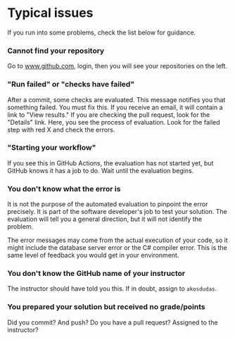 ﻿# Typical issues

If you run into some problems, check the list below for guidance.

### Cannot find your repository

Go to www.github.com, login, then you will see your repositories on the left.

### "Run failed" or "checks have failed"

After a commit, some checks are evaluated. This message notifies you that something failed. You must fix this. If you receive an email, it will contain a link to "View results." If you are checking the pull request, look for the "Details" link. Here, you see the process of evaluation. Look for the failed step with red X and check the errors.

### "Starting your workflow"

If you see this in GitHub Actions, the evaluation has not started yet, but GitHub knows it has a job to do. Wait until the evaluation begins.

### You don't know what the error is

It is not the purpose of the automated evaluation to pinpoint the error precisely. It is part of the software developer's job to test your solution. The evaluation will tell you a general direction, but it will not identify the problem.

The error messages may come from the actual execution of your code, so it might include the database server error or the C# compiler error. This is the same level of feedback you would get in your environment.

### You don't know the GitHub name of your instructor

The instructor should have told you this. If in doubt, assign to `akosdudas`. 

### You prepared your solution but received no grade/points

Did you commit? And push? Do you have a pull request? Assigned to the instructor?
